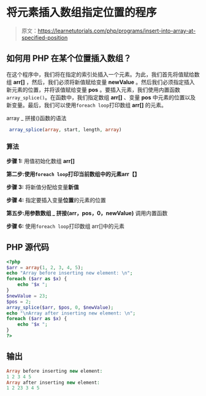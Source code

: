 # 将元素插入数组指定位置的程序

> 原文：<https://learnetutorials.com/php/programs/insert-into-array-at-specified-position>

## 如何用 PHP 在某个位置插入数组？

在这个程序中，我们将在指定的索引处插入一个元素。为此，我们首先将值赋给数组 **arr[]** ，然后，我们必须将新值赋给变量 **newValue** 。然后我们必须指定插入新元素的位置，并将该值赋给变量 **pos** 。要插入元素，我们使用内置函数`array_splice()`。在函数中，我们指定数组 **arr[]** 、变量 **pos** 中元素的位置以及新变量。最后，我们可以使用`foreach loop`打印数组 **arr[]** 的元素。

array _ 拼接()函数的语法

```php
 array_splice(array, start, length, array) 

```

### 算法

**步骤 1:** 用值初始化数组 **arr[]**

**第二步:**使用`foreach loop`打印当前数组中的元素**arr【】**

**步骤 3:** 将新值分配给变量**新值**

**步骤 4:** 指定要插入变量**位置**的元素的位置

**第五步:**用参数**数组 _ 拼接(arr，pos，0，newValue)** 调用内置函数

**步骤 6:** 使用`foreach loop`打印数组 arr[]中的元素

## PHP 源代码

```php
<?php
$arr = array(1, 2, 3, 4, 5);
echo "Array before inserting new element: \n";
foreach ($arr as $x) {
    echo "$x ";
}
$newValue = 23;
$pos = 2;
array_splice($arr, $pos, 0, $newValue);
echo "\nArray after inserting new element: \n";
foreach ($arr as $x) {
    echo "$x ";
}
?>

```

## 输出

```php
Array before inserting new element:
1 2 3 4 5
Array after inserting new element:
1 2 23 3 4 5
```